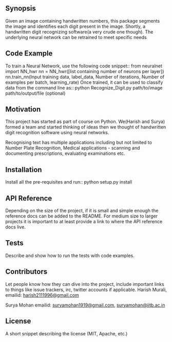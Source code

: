 ## Synopsis

Given an image containing handwritten numbers, this package segments the image and identifies each digit present in the image.
Shortly, a handwritten digit recognizing software(a very crude one though). The underlying neural network can be retrained to meet specific needs

## Code Example

To train a Neural Network, use the following code snippet::
    from neuralnet import NN_hwr
    nn = NN_hwr([list containing number of neurons per layer])
    nn.train_nn(Input training data, label_data, Number of iterations,
                Number of examples per batch, learning_rate)
Once trained, it can be used to classify data from the command line as::
    python Recognize_Digit.py path/to/image path/to/output/file (optional)
    

## Motivation

This project has started as part of course on Python. We(Harish and Surya) formed a team and started thinking of ideas then we thought of handwritten digit recognition software using neural networks.

Recognising text has multiple applications including but not limited to Number Plate Recognition, Medical applications - scanning and documenting prescriptions, evaluating examinations etc.

## Installation

Install all the pre-requisites and run::
    python setup.py install

## API Reference

Depending on the size of the project, if it is small and simple enough the reference docs can be added to the README. For medium size to larger projects it is important to at least provide a link to where the API reference docs live.

## Tests

Describe and show how to run the tests with code examples.

## Contributors

Let people know how they can dive into the project, include important links to things like issue trackers, irc, twitter accounts if applicable.
Harish Murali,
emailid: harish2111996@gmail.com

Surya Mohan
emailid: suryamohan1919@gmail.com, suryamohan@iitb.ac.in

## License

A short snippet describing the license (MIT, Apache, etc.)
